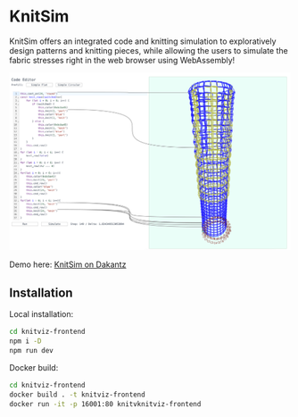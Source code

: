 # KnitSim

KnitSim offers an integrated code and knitting simulation to exploratively design patterns and knitting pieces, while allowing the users to simulate the fabric stresses right in the web browser using WebAssembly!

![beanie](figures/tube_big.png)


Demo here: [KnitSim on Dakantz](https://knitsim.dakantz.at)

## Installation

Local installation:

```sh
cd knitviz-frontend
npm i -D
npm run dev
```

Docker build:

```sh 
cd knitviz-frontend
docker build . -t knitviz-frontend
docker run -it -p 16001:80 knitvknitviz-frontend 
```
